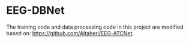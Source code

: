 # EEG-DBNet

The training code and data processing code in this project are modified based on:
https://github.com/Altaheri/EEG-ATCNet.
